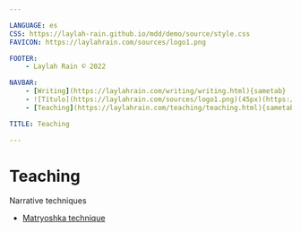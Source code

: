 ```yaml
---

LANGUAGE: es
CSS: https://laylah-rain.github.io/mdd/demo/source/style.css
FAVICON: https://laylahrain.com/sources/logo1.png

FOOTER:
    - Laylah Rain © 2022

NAVBAR:
    - [Writing](https://laylahrain.com/writing/writing.html){sametab}
    - ![Título](https://laylahrain.com/sources/logo1.png)(45px)(https://laylahrain.com){sametab}
    - [Teaching](https://laylahrain.com/teaching/teaching.html){sametab}

TITLE: Teaching

---
```



# Teaching

Narrative techniques

- [Matryoshka technique](https://laylahrain.com/matryoshka_doll/matryoshka_doll.html)
